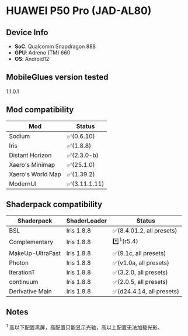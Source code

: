 # HUAWEI P50 Pro (JAD-AL80)

## Device Info

- **SoC**: Qualcomm Snapdragon 888 
- **GPU**: Adreno (TM) 660
- **OS**: Android12

## MobileGlues version tested

1.1.0.1

## Mod compatibility

|**Mod**|**Status**|
|---|---|
| Sodium | ✅(0.6.10) |
| Iris | ✅(1.8.8) |
| Distant Horizon | ✅(2.3.0-b) |
| Xaero's Minimap | ✅(25.1.0) |
| Xaero's World Map | ✅(1.39.2) |
| ModernUI | ✅(3.11.1.11) |

## Shaderpack compatibility

|**Shaderpack** | **ShaderLoader** | **Status** 
|---|---|----|
| BSL | Iris 1.8.8 | ✅(8.4.01.2, all presets) |
| Complementary | Iris 1.8.8 | *️⃣<sup>1</sup>(r5.4)|
| MakeUp-UltraFast | Iris 1.8.8 | ✅(9.1c, all presets) |
| Photon | Iris 1.8.8 | ✅(v1.0a, all presets) |
| IterationT | Iris 1.8.8 | ✅(3.2.0, all presets) |
| continuum | Iris 1.8.8 | ✅(2.0.5, all presets) |
| Derivative Main | Iris 1.8.8 | ✅(d24.4.14, all presets) |

## Notes

 <sup>1</sup> 高以下配置黑屏，高配置只能显示光轴，高以上配置无法加载光影。
